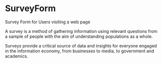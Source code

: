 # SurveyForm
Survey Form for Users visiting a web page

A survey is a method of gathering information using relevant questions from a sample of people with the aim of understanding populations as a whole. 

Surveys provide a critical source of data and insights for everyone engaged in the information economy, from businesses to media, to government and academics.
